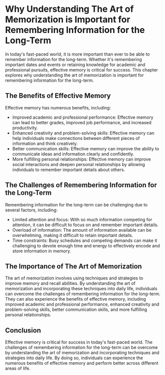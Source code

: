 Why Understanding The Art of Memorization is Important for Remembering Information for the Long-Term
=============================================================================================================================

In today's fast-paced world, it is more important than ever to be able to remember information for the long-term. Whether it's remembering important dates and events or retaining knowledge for academic and professional pursuits, effective memory is critical for success. This chapter explores why understanding the art of memorization is important for remembering information for the long-term.

The Benefits of Effective Memory
--------------------------------

Effective memory has numerous benefits, including:

* Improved academic and professional performance: Effective memory can lead to better grades, improved job performance, and increased productivity.
* Enhanced creativity and problem-solving skills: Effective memory can help individuals make connections between different pieces of information and think creatively.
* Better communication skills: Effective memory can improve the ability to communicate ideas and information clearly and confidently.
* More fulfilling personal relationships: Effective memory can improve social interactions and deepen personal relationships by allowing individuals to remember important details about others.

The Challenges of Remembering Information for the Long-Term
-----------------------------------------------------------

Remembering information for the long-term can be challenging due to several factors, including:

* Limited attention and focus: With so much information competing for attention, it can be difficult to focus on and remember important details.
* Overload of information: The amount of information available can be overwhelming, making it difficult to retain important details.
* Time constraints: Busy schedules and competing demands can make it challenging to devote enough time and energy to effectively encode and store information in memory.

The Importance of The Art of Memorization
-----------------------------------------

The art of memorization involves using techniques and strategies to improve memory and recall abilities. By understanding the art of memorization and incorporating these techniques into daily life, individuals can overcome the challenges of remembering information for the long-term. They can also experience the benefits of effective memory, including improved academic and professional performance, enhanced creativity and problem-solving skills, better communication skills, and more fulfilling personal relationships.

Conclusion
----------

Effective memory is critical for success in today's fast-paced world. The challenges of remembering information for the long-term can be overcome by understanding the art of memorization and incorporating techniques and strategies into daily life. By doing so, individuals can experience the numerous benefits of effective memory and perform better across different areas of life.

